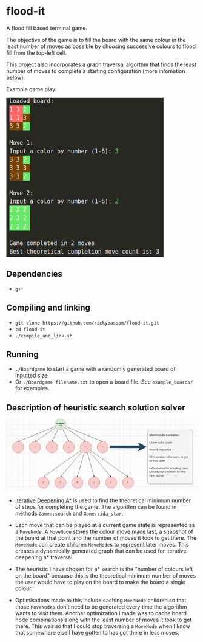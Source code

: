 # flood-it

A flood fill based terminal game.

The objective of the game is to fill the board with the same colour in the least number of moves as possible by choosing successive colours to flood fill from the top-left cell.

This project also incorporates a graph traversal algorthm that finds the least number of moves to complete a starting configuration (more infomation below).

Example game play:

![Game play image](game-play-screenshot.png)

## Dependencies
* `g++`

## Compiling and linking
* `git clone https://github.com/rickybassom/flood-it.git`
* `cd flood-it`
* `./compile_and_link.sh`

## Running
* `./Boardgame` to start a game with a randomly generated board of inputted size.
* Or `./Boardgame filename.txt` to open a board file. See `example_boards/` for examples.

## Description of heuristic search solution solver

![Algorithm graph](algorithm-graph-image.png)

* [Iterative Deepening A*](https://en.wikipedia.org/wiki/Iterative_deepening_A*) is used to find the theoretical minimum number of steps for completing the game. The algorithm can be found in methods `Game::search` and `Game::ida_star`.

* Each move that can be played at a current game state is represented as a `MoveNode`. A `MoveNode` stores the colour move made last, a snapshot of the board at that point and the number of moves it took to get there. The `MoveNode` can create children `MoveNode`s to represent later moves. This creates a dynamically generated graph that can be used for iterative deepening a* traversal.

* The heuristic I have chosen for a* search is the "number of colours left on the board" because this is the theoretical minimum number of moves the user would have to play on the board to make the board a single colour. 

* Optimisations made to this include caching `MoveNode` children so that those `MoveNode`s don’t need to be generated every time the algorithm wants to visit them. Another optimization I made was to cache board node combinations along with the least number of moves it took to get there. This was so that I could stop traversing a `MoveNode` when I know that somewhere else I have gotten to has got there in less moves.

